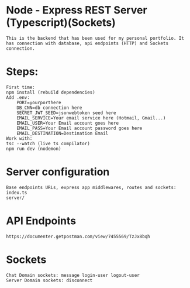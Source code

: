 # Node - Express REST Server (Typescript)(Sockets)

    This is the backend that has been used for my personal portfolio. It has connection with database, api endpoints (HTTP) and Sockets connection.

# Steps:
    First time:
    npm install (rebuild dependencies)
    Add .env:
        PORT=yourporthere
        DB_CNN=db connection here
        SECRET_JWT_SEED=jsonwebtoken seed here
        EMAIL_SERVICE=Your email service here (Hotmail, Gmail...)
        EMAIL_USER=Your Email account goes here
        EMAIL_PASS=Your Email account password goes here
        EMAIL_DESTINATION=Destination Email
    Work with:
    tsc --watch (live ts compilator)
    npm run dev (nodemon)

# Server configuration 
    Base endpoints URLs, express app middlewares, routes and sockets:
    index.ts
    server/

# API Endpoints
    https://documenter.getpostman.com/view/7455569/TzJx8bqh
    
# Sockets
    Chat Domain sockets: message login-user logout-user
    Server Domain sockets: disconnect
